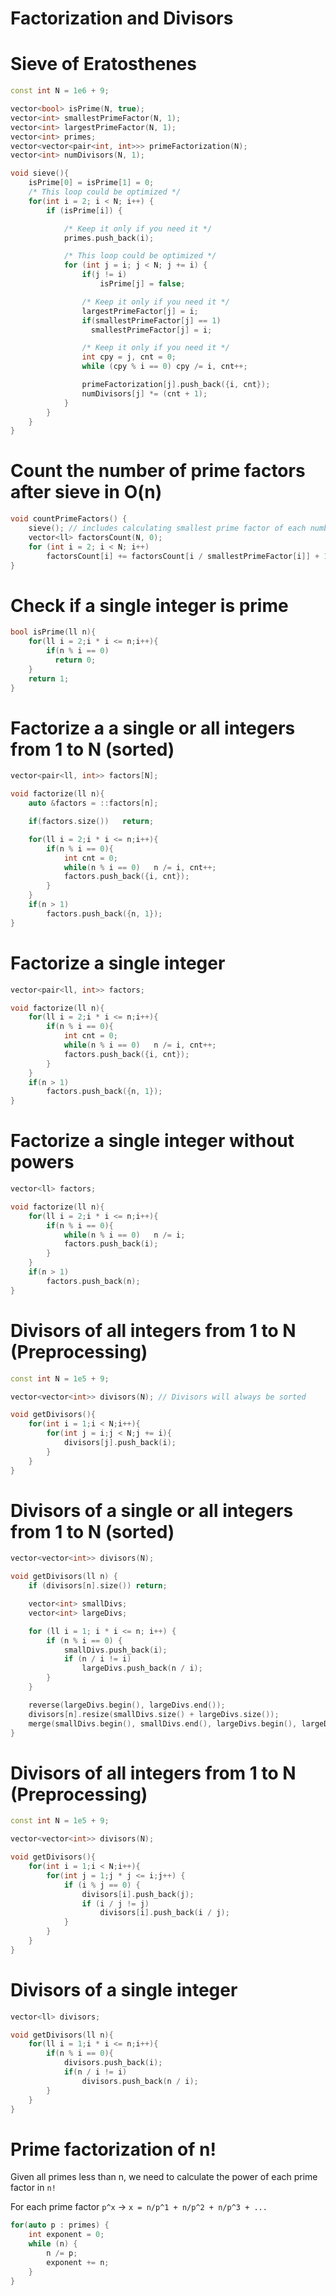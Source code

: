 #  Factorization and Divisors

# Sieve of Eratosthenes
```cpp
const int N = 1e6 + 9;

vector<bool> isPrime(N, true);
vector<int> smallestPrimeFactor(N, 1);
vector<int> largestPrimeFactor(N, 1);
vector<int> primes;
vector<vector<pair<int, int>>> primeFactorization(N);
vector<int> numDivisors(N, 1);

void sieve(){
    isPrime[0] = isPrime[1] = 0;
    /* This loop could be optimized */
    for(int i = 2; i < N; i++) {
        if (isPrime[i]) {

            /* Keep it only if you need it */
            primes.push_back(i);

            /* This loop could be optimized */
            for (int j = i; j < N; j += i) {
                if(j != i)
                    isPrime[j] = false;

                /* Keep it only if you need it */
                largestPrimeFactor[j] = i;
                if(smallestPrimeFactor[j] == 1)
                  smallestPrimeFactor[j] = i;

                /* Keep it only if you need it */
                int cpy = j, cnt = 0;
                while (cpy % i == 0) cpy /= i, cnt++;

                primeFactorization[j].push_back({i, cnt});
                numDivisors[j] *= (cnt + 1);
            }
        }
    }
}
```

# Count the number of prime factors after sieve in O(n)
```cpp
void countPrimeFactors() {
    sieve(); // includes calculating smallest prime factor of each number
    vector<ll> factorsCount(N, 0);
    for (int i = 2; i < N; i++)
        factorsCount[i] += factorsCount[i / smallestPrimeFactor[i]] + 1;
}
```

# Check if a single integer is prime
```cpp
bool isPrime(ll n){
    for(ll i = 2;i * i <= n;i++){
        if(n % i == 0)
          return 0;
    }
    return 1;
}
```

# Factorize a a single or all integers from 1 to N (sorted)
```cpp
vector<pair<ll, int>> factors[N];

void factorize(ll n){
    auto &factors = ::factors[n];

    if(factors.size())   return;

    for(ll i = 2;i * i <= n;i++){
        if(n % i == 0){
            int cnt = 0;
            while(n % i == 0)   n /= i, cnt++;
            factors.push_back({i, cnt});
        }
    }
    if(n > 1)
        factors.push_back({n, 1});
}
```

# Factorize a single integer
```cpp
vector<pair<ll, int>> factors;

void factorize(ll n){
    for(ll i = 2;i * i <= n;i++){
        if(n % i == 0){
            int cnt = 0;
            while(n % i == 0)   n /= i, cnt++;
            factors.push_back({i, cnt});
        }
    }
    if(n > 1)
        factors.push_back({n, 1});
}
```

# Factorize a single integer without powers
```cpp
vector<ll> factors;

void factorize(ll n){
    for(ll i = 2;i * i <= n;i++){
        if(n % i == 0){
            while(n % i == 0)   n /= i;
            factors.push_back(i);
        }
    }
    if(n > 1)
        factors.push_back(n);
}
```

# Divisors of all integers from 1 to N (Preprocessing)
```cpp
const int N = 1e5 + 9;

vector<vector<int>> divisors(N); // Divisors will always be sorted

void getDivisors(){
    for(int i = 1;i < N;i++){
        for(int j = i;j < N;j += i){
            divisors[j].push_back(i);
        }
    }
}
```

# Divisors of a single or all integers from 1 to N (sorted)
```cpp
vector<vector<int>> divisors(N);

void getDivisors(ll n) {
    if (divisors[n].size()) return;

    vector<int> smallDivs;
    vector<int> largeDivs;

    for (ll i = 1; i * i <= n; i++) {
        if (n % i == 0) {
            smallDivs.push_back(i);
            if (n / i != i)
                largeDivs.push_back(n / i);
        }
    }

    reverse(largeDivs.begin(), largeDivs.end());
    divisors[n].resize(smallDivs.size() + largeDivs.size());
    merge(smallDivs.begin(), smallDivs.end(), largeDivs.begin(), largeDivs.end(), divisors[n].begin());
}
```

# Divisors of all integers from 1 to N (Preprocessing)
```cpp
const int N = 1e5 + 9;

vector<vector<int>> divisors(N);

void getDivisors(){
    for(int i = 1;i < N;i++){
        for(int j = 1;j * j <= i;j++) {
            if (i % j == 0) {
                divisors[i].push_back(j);
                if (i / j != j)
                    divisors[i].push_back(i / j);
            }
        }
    }
}
```


# Divisors of a single integer
```cpp
vector<ll> divisors;

void getDivisors(ll n){
    for(ll i = 1;i * i <= n;i++){
        if(n % i == 0){
            divisors.push_back(i);
            if(n / i != i)
                divisors.push_back(n / i);
        }
    }
}
```

# Prime factorization of n!
Given all primes less than n, we need to calculate the power of each prime factor in `n!`

For each prime factor `p^x` -> `x = n/p^1 + n/p^2 + n/p^3 + ...`

```cpp
for(auto p : primes) {
    int exponent = 0;
    while (n) {
        n /= p;
        exponent += n;
    }
}
```

